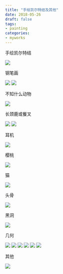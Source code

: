 ```yaml
---
title: "手绘凯尔特结及其他"
date: 2018-05-26
draft: false
tags:
- painting
categories:
- myworks
---
```


手绘凯尔特结

<img src="/myworks/celtic.jpg">

钢笔画

<img src="/myworks/something1.jpg">

<img src="/myworks/something2.jpg">

不知什么动物

<img src="/myworks/animal.jpg">

长颈鹿或餐叉

<img src="/myworks/fork2.jpg">

<img src="/myworks/fork.jpg">

耳机

<img src="/myworks/earphones.jpg">

樱桃

<img src="/myworks/cherry.jpg">

猫

<img src="/myworks/cat.jpg">

头骨

<img src="/myworks/skeleton.jpg">

黑洞

<img src="/myworks/blackhole.jpg">

几何

<img src="/myworks/jihe1.jpg">

<img src="/myworks/jihe2.jpg">

<img src="/myworks/jihe3.jpg">

<img src="/myworks/jihe4.jpg">

<img src="/myworks/jihe5.jpg">

<img src="/myworks/jihe6.jpg">

其他

<img src="/myworks/hyx.jpg">